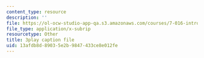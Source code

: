 ```yaml
---
content_type: resource
description: ''
file: https://ol-ocw-studio-app-qa.s3.amazonaws.com/courses/7-016-introductory-biology-fall-2018/13afdb8d89035e2b9847433ce8e012fe_fWt9yHslDo.vtt
file_type: application/x-subrip
resourcetype: Other
title: 3play caption file
uid: 13afdb8d-8903-5e2b-9847-433ce8e012fe
---
```

